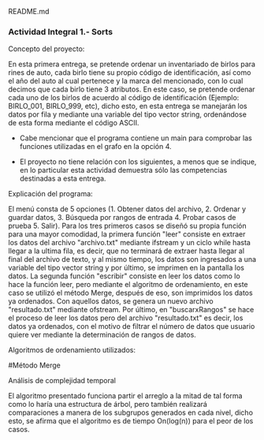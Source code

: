 README.md

### Actividad Integral 1.- Sorts

Concepto del proyecto:

En esta primera entrega, se pretende ordenar un inventariado de birlos para rines de auto, cada birlo tiene su propio código de identificación, así como el año del auto al cual pertenece y la marca del mencionado, con lo cual decimos que cada birlo tiene 3 atributos. En este caso, se pretende ordenar cada uno de los birlos de acuerdo al código de identificación (Ejemplo: BIRLO_001, BIRLO_999, etc), dicho esto, en esta entrega se manejarán los datos por fila y mediante una variable del tipo vector string, ordenándose de esta forma mediante el código ASCII.

+ Cabe mencionar que el programa contiene un main para comprobar las funciones utilizadas en el grafo en la opción 4.

+ El proyecto no tiene relación con los siguientes, a menos que se indique, en lo particular esta actividad demuestra sólo las competencias destinadas a esta entrega.


Explicación del programa:

El menú consta de 5 opciones (1. Obtener datos del archivo, 2. Ordenar y guardar datos, 3. Búsqueda por rangos de entrada 4. Probar casos de prueba 5. Salir). Para los tres primeros casos se diseñó su propia función para una mayor comodidad, la primera función "leer" consiste en extraer los datos del archivo "archivo.txt" mediante ifstream y un ciclo while hasta llegar a la ultima fila, es decir, que no terminará de extraer hasta llegar al final del archivo de texto, y al mismo tiempo, los datos son ingresados a una variable del tipo vector string y por último, se imprimen en la pantalla los datos. La segunda función "escribir" consiste en leer los datos como lo hace la función leer, pero mediante el algoritmo de ordenamiento, en este caso se utilizó el método Merge, después de eso, son imprimidos los datos ya ordenados. Con aquellos datos, se genera un nuevo archivo "resultado.txt" mediante ofstream. Por último, en "buscarxRangos" se hace el proceso de leer los datos pero del archivo "resultado.txt" es decir, los datos ya ordenados, con el motivo de filtrar el número de datos que usuario quiere ver mediante la determinación de rangos de datos.

Algoritmos de ordenamiento utilizados:

#Método Merge

Análisis de complejidad temporal

El algoritmo presentado funciona partir el arreglo a la mitad de tal forma como lo haría una estructura de árbol, pero también realizará comparaciones a manera de los subgrupos generados en cada nivel, dicho esto, se afirma que el algoritmo es de tiempo On(log(n)) para el peor de los casos.

